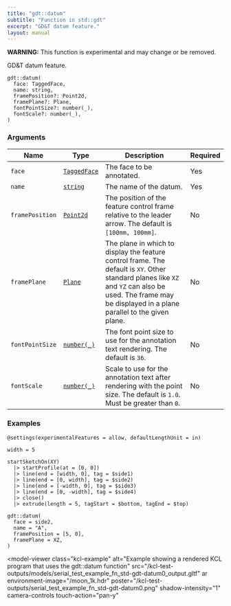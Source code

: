 ```yaml
---
title: "gdt::datum"
subtitle: "Function in std::gdt"
excerpt: "GD&T datum feature."
layout: manual
---
```


**WARNING:** This function is experimental and may change or be removed.

GD&T datum feature.

```kcl
gdt::datum(
  face: TaggedFace,
  name: string,
  framePosition?: Point2d,
  framePlane?: Plane,
  fontPointSize?: number(_),
  fontScale?: number(_),
)
```



### Arguments

| Name | Type | Description | Required |
|----------|------|-------------|----------|
| `face` | [`TaggedFace`](/docs/kcl-std/types/std-types-TaggedFace) | The face to be annotated. | Yes |
| `name` | [`string`](/docs/kcl-std/types/std-types-string) | The name of the datum. | Yes |
| `framePosition` | [`Point2d`](/docs/kcl-std/types/std-types-Point2d) | The position of the feature control frame relative to the leader arrow. The default is `[100mm, 100mm]`. | No |
| `framePlane` | [`Plane`](/docs/kcl-std/types/std-types-Plane) | The plane in which to display the feature control frame. The default is `XY`. Other standard planes like `XZ` and `YZ` can also be used. The frame may be displayed in a plane parallel to the given plane. | No |
| `fontPointSize` | [`number(_)`](/docs/kcl-std/types/std-types-number) | The font point size to use for the annotation text rendering. The default is `36`. | No |
| `fontScale` | [`number(_)`](/docs/kcl-std/types/std-types-number) | Scale to use for the annotation text after rendering with the point size. The default is `1.0`. Must be greater than `0`. | No |


### Examples

```kcl
@settings(experimentalFeatures = allow, defaultLengthUnit = in)

width = 5

startSketchOn(XY)
  |> startProfile(at = [0, 0])
  |> line(end = [width, 0], tag = $side1)
  |> line(end = [0, width], tag = $side2)
  |> line(end = [-width, 0], tag = $side3)
  |> line(end = [0, -width], tag = $side4)
  |> close()
  |> extrude(length = 5, tagStart = $bottom, tagEnd = $top)

gdt::datum(
  face = side2,
  name = "A",
  framePosition = [5, 0],
  framePlane = XZ,
)

```


<model-viewer
  class="kcl-example"
  alt="Example showing a rendered KCL program that uses the gdt::datum function"
  src="/kcl-test-outputs/models/serial_test_example_fn_std-gdt-datum0_output.gltf"
  ar
  environment-image="/moon_1k.hdr"
  poster="/kcl-test-outputs/serial_test_example_fn_std-gdt-datum0.png"
  shadow-intensity="1"
  camera-controls
  touch-action="pan-y"
>
</model-viewer>


